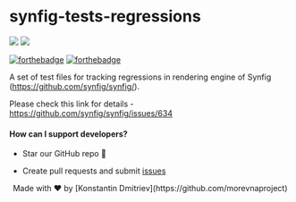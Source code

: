 # synfig-tests-regressions

![](https://img.shields.io/badge/MADE%20WITH-SHELL-red.svg)
![](https://img.shields.io/badge/Uses-Vector%20Image-blue.svg)


[![forthebadge](https://forthebadge.com/images/badges/built-with-love.svg)](https://forthebadge.com)
[![forthebadge](https://forthebadge.com/images/badges/check-it-out.svg)](https://forthebadge.com)

A set of test files for tracking regressions in rendering engine of Synfig (https://github.com/synfig/synfig/).

Please check this link for details - https://github.com/synfig/synfig/issues/634

#### How can I support developers?

* Star our GitHub repo 🌟

* Create pull requests and submit [issues](https://github.com/njackwinterofcode/synfig-tests-regressions/issues)

<p align="center"> Made with ❤️ by [Konstantin Dmitriev](https://github.com/morevnaproject)</p>
